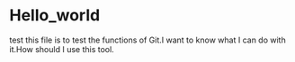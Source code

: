 # Hello_world
test
this file is to test the functions of Git.I want to know what I can do with it.How should I use this tool.
